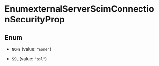 

# EnumexternalServerScimConnectionSecurityProp

## Enum


* `NONE` (value: `"none"`)

* `SSL` (value: `"ssl"`)



